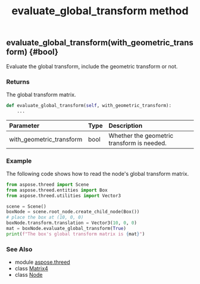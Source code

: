 ﻿---
title: evaluate_global_transform method
second_title: Aspose.3D for Python via .NET API References
description: 
type: docs
weight: 50
url: /python-net/aspose.threed/node/evaluate_global_transform/
is_root: false
---

## evaluate_global_transform(with_geometric_transform) {#bool}

Evaluate the global transform, include the geometric transform or not.


### Returns 


The global transform matrix.


```python
def evaluate_global_transform(self, with_geometric_transform):
    ...
```


| Parameter | Type | Description |
| :- | :- | :- |
| with_geometric_transform | bool | Whether the geometric transform is needed. |

### Example 


The following code shows how to read the node's global transform matrix.

```python
from aspose.threed import Scene
from aspose.threed.entities import Box
from aspose.threed.utilities import Vector3

scene = Scene()
boxNode = scene.root_node.create_child_node(Box())
# place the box at (10, 0, 0)
boxNode.transform.translation = Vector3(10, 0, 0)
mat = boxNode.evaluate_global_transform(True)
print(f"The box's global transform matrix is {mat}")

```



### See Also
* module [aspose.threed](../../)
* class [Matrix4](/3d/python-net/aspose.threed.utilities/matrix4)
* class [Node](/3d/python-net/aspose.threed/node)
